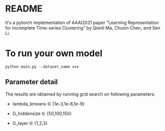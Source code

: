 # README
It's a pytorch implementation of AAAI2021 paper "Learning Representation for Incomplete Time-series Clustering" by Qianli Ma, Chuxin Chen, and Sen Li.

# To run your own model
```
python main.py --dataset_name xxx
```

## Parameter detail
The results are obtained by running grid search on following parameters:

- lambda_kmeans ∈ {1e-3,1e-6,1e-9}

- G_hiddensize ∈ {50,100,150}

- G_layer ∈ {1,2,3}

